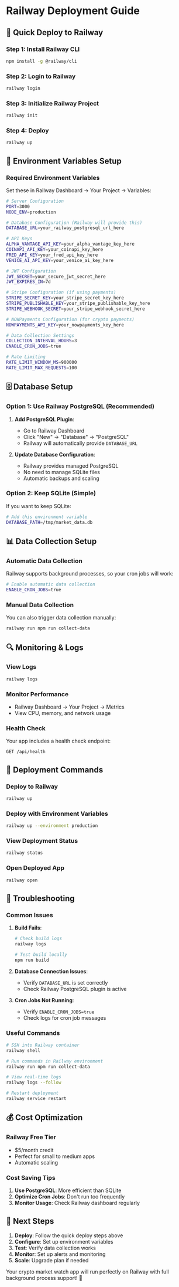 # Railway Deployment Guide

## 🚀 Quick Deploy to Railway

### **Step 1: Install Railway CLI**
```bash
npm install -g @railway/cli
```

### **Step 2: Login to Railway**
```bash
railway login
```

### **Step 3: Initialize Railway Project**
```bash
railway init
```

### **Step 4: Deploy**
```bash
railway up
```

## 🔧 Environment Variables Setup

### **Required Environment Variables**

Set these in Railway Dashboard → Your Project → Variables:

```bash
# Server Configuration
PORT=3000
NODE_ENV=production

# Database Configuration (Railway will provide this)
DATABASE_URL=your_railway_postgresql_url_here

# API Keys
ALPHA_VANTAGE_API_KEY=your_alpha_vantage_key_here
COINAPI_API_KEY=your_coinapi_key_here
FRED_API_KEY=your_fred_api_key_here
VENICE_AI_API_KEY=your_venice_ai_key_here

# JWT Configuration
JWT_SECRET=your_secure_jwt_secret_here
JWT_EXPIRES_IN=7d

# Stripe Configuration (if using payments)
STRIPE_SECRET_KEY=your_stripe_secret_key_here
STRIPE_PUBLISHABLE_KEY=your_stripe_publishable_key_here
STRIPE_WEBHOOK_SECRET=your_stripe_webhook_secret_here

# NOWPayments Configuration (for crypto payments)
NOWPAYMENTS_API_KEY=your_nowpayments_key_here

# Data Collection Settings
COLLECTION_INTERVAL_HOURS=3
ENABLE_CRON_JOBS=true

# Rate Limiting
RATE_LIMIT_WINDOW_MS=900000
RATE_LIMIT_MAX_REQUESTS=100
```

## 🗄️ Database Setup

### **Option 1: Use Railway PostgreSQL (Recommended)**

1. **Add PostgreSQL Plugin**:
   - Go to Railway Dashboard
   - Click "New" → "Database" → "PostgreSQL"
   - Railway will automatically provide `DATABASE_URL`

2. **Update Database Configuration**:
   - Railway provides managed PostgreSQL
   - No need to manage SQLite files
   - Automatic backups and scaling

### **Option 2: Keep SQLite (Simple)**

If you want to keep SQLite:
```bash
# Add this environment variable
DATABASE_PATH=/tmp/market_data.db
```

## 📊 Data Collection Setup

### **Automatic Data Collection**

Railway supports background processes, so your cron jobs will work:

```bash
# Enable automatic data collection
ENABLE_CRON_JOBS=true
```

### **Manual Data Collection**

You can also trigger data collection manually:
```bash
railway run npm run collect-data
```

## 🔍 Monitoring & Logs

### **View Logs**
```bash
railway logs
```

### **Monitor Performance**
- Railway Dashboard → Your Project → Metrics
- View CPU, memory, and network usage

### **Health Check**
Your app includes a health check endpoint:
```
GET /api/health
```

## 🚀 Deployment Commands

### **Deploy to Railway**
```bash
railway up
```

### **Deploy with Environment Variables**
```bash
railway up --environment production
```

### **View Deployment Status**
```bash
railway status
```

### **Open Deployed App**
```bash
railway open
```

## 🔧 Troubleshooting

### **Common Issues**

1. **Build Fails**:
   ```bash
   # Check build logs
   railway logs
   
   # Test build locally
   npm run build
   ```

2. **Database Connection Issues**:
   - Verify `DATABASE_URL` is set correctly
   - Check Railway PostgreSQL plugin is active

3. **Cron Jobs Not Running**:
   - Verify `ENABLE_CRON_JOBS=true`
   - Check logs for cron job messages

### **Useful Commands**

```bash
# SSH into Railway container
railway shell

# Run commands in Railway environment
railway run npm run collect-data

# View real-time logs
railway logs --follow

# Restart deployment
railway service restart
```

## 💰 Cost Optimization

### **Railway Free Tier**
- $5/month credit
- Perfect for small to medium apps
- Automatic scaling

### **Cost Saving Tips**
1. **Use PostgreSQL**: More efficient than SQLite
2. **Optimize Cron Jobs**: Don't run too frequently
3. **Monitor Usage**: Check Railway dashboard regularly

## 🎯 Next Steps

1. **Deploy**: Follow the quick deploy steps above
2. **Configure**: Set up environment variables
3. **Test**: Verify data collection works
4. **Monitor**: Set up alerts and monitoring
5. **Scale**: Upgrade plan if needed

Your crypto market watch app will run perfectly on Railway with full background process support! 🚀
